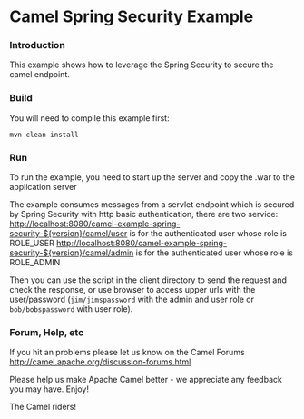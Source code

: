 # Camel Spring Security Example

### Introduction

This example shows how to leverage the Spring Security to secure the camel endpoint.


### Build
You will need to compile this example first:

	mvn clean install

### Run
To run the example, you need to start up the server and copy the .war to the application server

The example consumes messages from a servlet endpoint which is secured by Spring Security
with http basic authentication, there are two service:
 <http://localhost:8080/camel-example-spring-security-${version}/camel/user> is for the authenticated user whose role is ROLE_USER
 <http://localhost:8080/camel-example-spring-security-${version}/camel/admin> is for the authenticated user whose role is ROLE_ADMIN


Then you can use the script in the client directory to send the request and check the response,
or use browser to access upper urls with the user/password
(`jim/jimspassword` with the admin and user role  or `bob/bobspassword` with user role).

### Forum, Help, etc

If you hit an problems please let us know on the Camel Forums
	<http://camel.apache.org/discussion-forums.html>

Please help us make Apache Camel better - we appreciate any feedback you may
have.  Enjoy!



The Camel riders!
